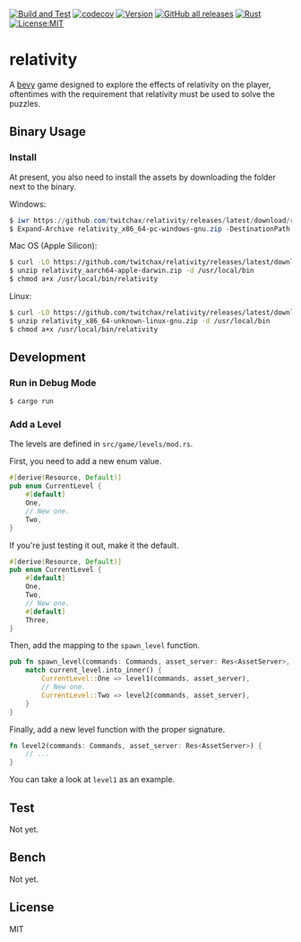 [![Build and Test](https://github.com/twitchax/relativity/actions/workflows/build.yml/badge.svg)](https://github.com/twitchax/relativity/actions/workflows/build.yml)
[![codecov](https://codecov.io/gh/twitchax/relativity/branch/main/graph/badge.svg?token=35MZN0YFZF)](https://codecov.io/gh/twitchax/relativity)
[![Version](https://img.shields.io/crates/v/relativity.svg)](https://crates.io/crates/relativity)
[![GitHub all releases](https://img.shields.io/github/downloads/twitchax/relativity/total?label=binary)](https://github.com/twitchax/relativity/releases)
[![Rust](https://img.shields.io/badge/rust-nightly-blue.svg?maxAge=3600)](https://github.com/twitchax/relativity)
[![License:MIT](https://img.shields.io/badge/License-MIT-yellow.svg)](https://opensource.org/licenses/MIT)

# relativity

A [bevy](https://bevyengine.org/) game designed to explore the effects of relativity on the player, oftentimes with the requirement that relativity must be used to solve the puzzles.

## Binary Usage

### Install

At present, you also need to install the assets by downloading the folder next to the binary.

Windows:

```powershell
$ iwr https://github.com/twitchax/relativity/releases/latest/download/relativity_x86_64-pc-windows-gnu.zip
$ Expand-Archive relativity_x86_64-pc-windows-gnu.zip -DestinationPath C:\Users\%USERNAME%\AppData\Local\Programs\relativity
```

Mac OS (Apple Silicon):

```bash
$ curl -LO https://github.com/twitchax/relativity/releases/latest/download/relativity_aarch64-apple-darwin.zip
$ unzip relativity_aarch64-apple-darwin.zip -d /usr/local/bin
$ chmod a+x /usr/local/bin/relativity
```

Linux:

```bash
$ curl -LO https://github.com/twitchax/relativity/releases/latest/download/relativity_x86_64-unknown-linux-gnu.zip
$ unzip relativity_x86_64-unknown-linux-gnu.zip -d /usr/local/bin
$ chmod a+x /usr/local/bin/relativity
```

## Development

### Run in Debug Mode

```bash
$ cargo run
```

### Add a Level

The levels are defined in `src/game/levels/mod.rs`.

First, you need to add a new enum value.

```rust
#[derive(Resource, Default)]
pub enum CurrentLevel {
    #[default]
    One,
    // New one.
    Two,
}
```

If you're just testing it out, make it the default.

```rust
#[derive(Resource, Default)]
pub enum CurrentLevel {
    #[default]
    One,
    Two,
    // New one.
    #[default]
    Three,
}
```

Then, add the mapping to the `spawn_level` function.

```rust
pub fn spawn_level(commands: Commands, asset_server: Res<AssetServer>, current_level: Res<CurrentLevel>) {
    match current_level.into_inner() {
        CurrentLevel::One => level1(commands, asset_server),
        // New one.
        CurrentLevel::Two => level2(commands, asset_server),
    }
}
```

Finally, add a new level function with the proper signature.

```rust
fn level2(commands: Commands, asset_server: Res<AssetServer>) {
    // ...
}
```

You can take a look at `level1` as an example.

## Test

Not yet.

## Bench

Not yet.

## License

MIT